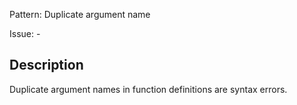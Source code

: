 Pattern: Duplicate argument name

Issue: -

## Description

Duplicate argument names in function definitions are syntax errors.
